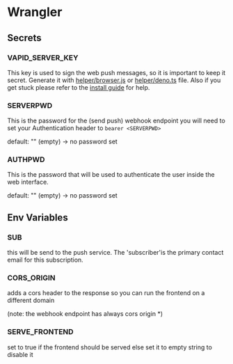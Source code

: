 # Wrangler

## Secrets

### VAPID_SERVER_KEY

This key is used to sign the web push messages, so it is important to keep it secret.
Generate it with [helper/browser.js](../helper/browser.js) or [helper/deno.ts](../helper/deno.ts) file.
Also if you get stuck please refer to the [install guide](./install.md) for help.

### SERVERPWD

This is the password for the (send push) webhook endpoint you will need to set your Authentication header to `bearer <SERVERPWD>`

default: "" (empty) -> no password set

### AUTHPWD

This is the password that will be used to authenticate the user inside the web interface.

default: "" (empty) -> no password set

## Env Variables

### SUB

this will be send to the push service. The 'subscriber'is the primary contact email for this subscription.

### CORS_ORIGIN

adds a cors header to the response so you can run the frontend on a different domain

(note: the webhook endpoint has always cors origin *)

### SERVE_FRONTEND

set to true if the frontend should be served else set it to empty string to disable it
